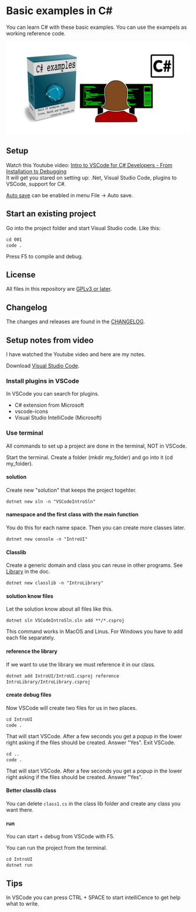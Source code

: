 # Basic examples in C#
You can learn C# with these basic examples. You can use the exampels as working reference code.

![logo](image/logo.png)

## Setup
Watch this Youtube video: [Intro to VSCode for C# Developers - From Installation to Debugging](https://youtu.be/r5dtl9Uq9V0)  
It will get you stared on setting up: .Net, Visual Studio Code, plugins to VSCode, support for C#.

[Auto save](https://code.visualstudio.com/docs/editor/codebasics#_save-auto-save) can be enabled in menu File -> Auto save.

## Start an existing project
Go into the project folder and start Visual Studio code.
Like this:
```
cd 001
code .
```
Press F5 to compile and debug.

## License
All files in this repository are [GPLv3 or later](LICENCE.md).

## Changelog
The changes and releases are found in the [CHANGELOG](CHANGELOG.md).

## Setup notes from video
I have watched the Youtube video and here are my notes.

Download [Visual Studio Code](https://code.visualstudio.com/).  

### Install plugins in VSCode
In VSCode you can search for plugins.
* C# extension from Microsoft
* vscode-icons
* Visual Studio IntelliCode (Microsoft)

### Use terminal
All commands to set up a project are done in the terminal, NOT in VSCode.

Start the terminal. Create a folder (mkdir my_folder) and go into it (cd my_folder).

#### solution
Create new "solution" that keeps the project togehter.
```
dotnet new sln -n "VSCodeIntroSln"
```

#### namespace and the first class with the main function
You do this for each name space. Then you can create more classes later.
```
dotnet new console -n "IntroUI"
```

#### Classlib
Create a generic domain and class you can reuse in other programs.
See [Library](https://docs.microsoft.com/en-us/dotnet/core/tutorials/library-with-visual-studio?tabs=csharp) in the doc.
```
dotnet new classlib -n "IntroLibrary"
```

#### solution know files
Let the solution know about all files like this.
```
dotnet sln VSCodeIntroSln.sln add **/*.csproj
```
This command works in MacOS and Linus. For Windows you have to add each file separately.

#### reference the library
If we want to use the library we must reference it in our class.
```
dotnet add IntroUI/IntroUI.csproj reference IntroLibrary/IntroLibrary.csproj
```

#### create debug files
Now VSCode will create two files for us in two places.

```
cd IntroUI
code .
```
That will start VSCode. After a few seconds you get a popup in the lower right asking if the files should be created. Answer "Yes". Exit VSCode.

```
cd ..
code .
```
That will start VSCode. After a few seconds you get a popup in the lower right asking if the files should be created. Answer "Yes".

#### Better classlib class
You can delete `class1.cs` in the class lib folder and create any class you want there.

#### run
You can start + debug from VSCode with F5.

You can run the project from the terminal.
```
cd IntroUI
dotnet run
```

## Tips
In VSCode you can press CTRL + SPACE to start intelliCence to get help what to write.



